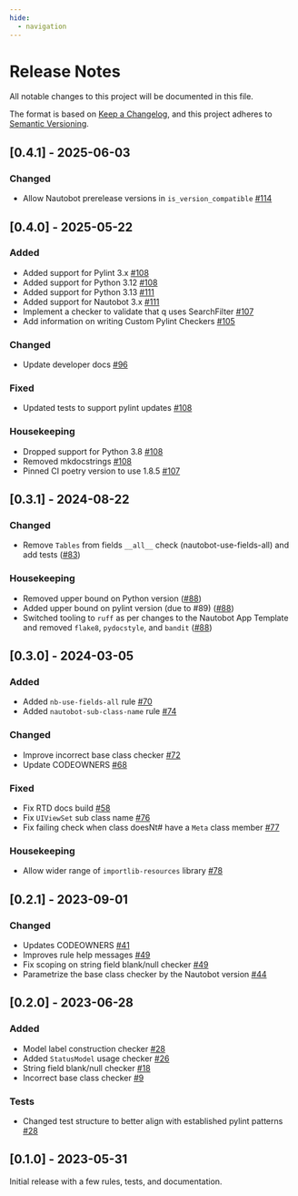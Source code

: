```yaml
---
hide:
  - navigation
---
```


# Release Notes

All notable changes to this project will be documented in this file.

The format is based on [Keep a Changelog](https://keepachangelog.com/en/1.0.0/),
and this project adheres to [Semantic Versioning](https://semver.org/spec/v2.0.0.html).

## [0.4.1] - 2025-06-03

### Changed

- Allow Nautobot prerelease versions in `is_version_compatible` [#114](https://github.com/nautobot/pylint-nautobot/pull/114)

## [0.4.0] - 2025-05-22

### Added

- Added support for Pylint 3.x [#108](https://github.com/nautobot/pylint-nautobot/pull/108)
- Added support for Python 3.12 [#108](https://github.com/nautobot/pylint-nautobot/pull/108)
- Added support for Python 3.13 [#111](https://github.com/nautobot/pylint-nautobot/pull/111)
- Added support for Nautobot 3.x [#111](https://github.com/nautobot/pylint-nautobot/pull/111)
- Implement a checker to validate that q uses SearchFilter [#107](https://github.com/nautobot/pylint-nautobot/pull/107)
- Add information on writing Custom Pylint Checkers [#105](https://github.com/nautobot/pylint-nautobot/pull/105)

### Changed

- Update developer docs [#96](https://github.com/nautobot/pylint-nautobot/pull/96)

### Fixed

- Updated tests to support pylint updates [#108](https://github.com/nautobot/pylint-nautobot/pull/108)

### Housekeeping

- Dropped support for Python 3.8 [#108](https://github.com/nautobot/pylint-nautobot/pull/108)
- Removed mkdocstrings [#108](https://github.com/nautobot/pylint-nautobot/pull/108)
- Pinned CI poetry version to use 1.8.5 [#107](https://github.com/nautobot/pylint-nautobot/pull/107)

## [0.3.1] - 2024-08-22

### Changed

- Remove `Tables` from fields `__all__` check (nautobot-use-fields-all) and add tests ([#83](https://github.com/nautobot/pylint-nautobot/pull/83))

### Housekeeping

- Removed upper bound on Python version ([#88](https://github.com/nautobot/pylint-nautobot/pull/88))
- Added upper bound on pylint version (due to #89) ([#88](https://github.com/nautobot/pylint-nautobot/pull/88))
- Switched tooling to `ruff` as per changes to the Nautobot App Template and removed `flake8`, `pydocstyle`, and `bandit` ([#88](https://github.com/nautobot/pylint-nautobot/pull/88))

## [0.3.0] - 2024-03-05

### Added

- Added `nb-use-fields-all` rule [#70](https://github.com/nautobot/pylint-nautobot/pull/70)
- Added `nautobot-sub-class-name` rule [#74](https://github.com/nautobot/pylint-nautobot/pull/74)

### Changed

- Improve incorrect base class checker [#72](https://github.com/nautobot/pylint-nautobot/pull/72)
- Update CODEOWNERS [#68](https://github.com/nautobot/pylint-nautobot/pull/68)

### Fixed

- Fix RTD docs build [#58](https://github.com/nautobot/pylint-nautobot/pull/58)
- Fix `UIViewSet` sub class name [#76](https://github.com/nautobot/pylint-nautobot/pull/76)
- Fix failing check when class doesNt# have a `Meta` class member [#77](https://github.com/nautobot/pylint-nautobot/pull/77)

### Housekeeping

- Allow wider range of `importlib-resources` library [#78](https://github.com/nautobot/pylint-nautobot/pull/78)

## [0.2.1] - 2023-09-01

### Changed

- Updates CODEOWNERS [#41](https://github.com/nautobot/pylint-nautobot/pull/41)
- Improves rule help messages [#49](https://github.com/nautobot/pylint-nautobot/pull/49)
- Fix scoping on string field blank/null checker [#49](https://github.com/nautobot/pylint-nautobot/pull/49)
- Parametrize the base class checker by the Nautobot version [#44](https://github.com/nautobot/pylint-nautobot/pull/44)

## [0.2.0] - 2023-06-28

### Added

- Model label construction checker [#28](https://github.com/nautobot/pylint-nautobot/pull/28)
- Added `StatusModel` usage checker [#26](https://github.com/nautobot/pylint-nautobot/pull/26)
- String field blank/null checker [#18](https://github.com/nautobot/pylint-nautobot/pull/18)
- Incorrect base class checker [#9](https://github.com/nautobot/pylint-nautobot/pull/9)

### Tests

- Changed test structure to better align with established pylint patterns [#28](https://github.com/nautobot/pylint-nautobot/pull/28)

## [0.1.0] - 2023-05-31

Initial release with a few rules, tests, and documentation.
